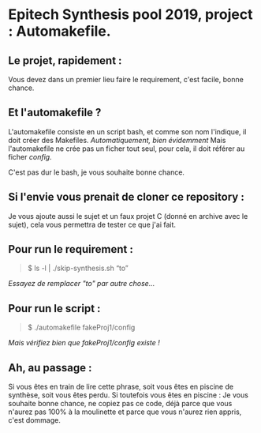 # Epitech Synthesis pool 2019, project : Automakefile.

## Le projet, rapidement :

Vous devez dans un premier lieu faire le requirement, c'est facile, bonne chance.


## Et l'automakefile ?

L'automakefile consiste en un script bash, et comme son nom l'indique, il doit créer des Makefiles.
_Automatiquement, bien évidemment_
Mais l'automakefile ne crée pas un ficher tout seul, pour cela, il doit référer au ficher *config*.

C'est pas dur le bash, je vous souhaite bonne chance.


## Si l'envie vous prenait de cloner ce repository :

Je vous ajoute aussi le sujet et un faux projet C (donné en archive avec le sujet),
cela vous permettra de tester ce que j'ai fait.


## Pour run le requirement :
> $ ls -l | ./skip-synthesis.sh “to”

_Essayez de remplacer "to" par autre chose..._

## Pour run le script :

> $ ./automakefile fakeProj1/config

_Mais vérifiez bien que *fakeProj1/config* existe !_

## Ah, au passage :

Si vous êtes en train de lire cette phrase, soit vous êtes en piscine de synthèse, soit vous êtes perdu.
Si toutefois vous êtes en piscine :
Je vous souhaite bonne chance, ne copiez pas ce code, déjà parce que vous n'aurez pas 100% à la moulinette et parce que vous n'aurez rien appris, c'est dommage.
